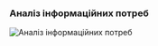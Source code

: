 ### Аналіз інформаційних потреб
![Аналіз інформаційних потреб](https://github.com/oleksandrblazhko/ai-212-socheslo/assets/101970415/7de6f657-3a03-495a-8965-eea27ca975ef)
